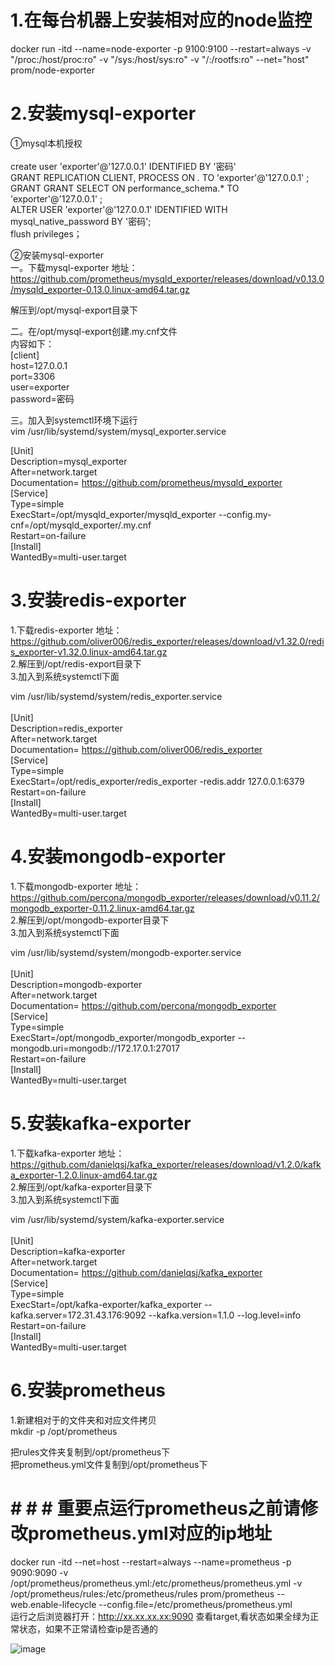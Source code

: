 # 1.在每台机器上安装相对应的node监控
docker run -itd --name=node-exporter  -p 9100:9100 --restart=always -v "/proc:/host/proc:ro" -v "/sys:/host/sys:ro" -v "/:/rootfs:ro" --net="host" prom/node-exporter

# 2.安装mysql-exporter
①mysql本机授权<br/><br/>
create user 'exporter'@'127.0.0.1' IDENTIFIED BY '密码'<br/>
GRANT REPLICATION CLIENT, PROCESS ON *.* TO 'exporter'@'127.0.0.1'  ;<br/>
GRANT GRANT SELECT ON performance_schema.* TO 'exporter'@'127.0.0.1'  ;<br/>
ALTER USER 'exporter'@'127.0.0.1' IDENTIFIED WITH mysql_native_password BY '密码';<br/>
flush privileges； <br/>

②安装mysql-exporter<br/>
一。下载mysql-exporter 地址：<br/>
https://github.com/prometheus/mysqld_exporter/releases/download/v0.13.0/mysqld_exporter-0.13.0.linux-amd64.tar.gz<br/>

解压到/opt/mysql-export目录下<br/>

二。在/opt/mysql-export创建.my.cnf文件<br/>
内容如下：<br/>
[client]<br/>
host=127.0.0.1<br/>
port=3306<br/>
user=exporter<br/>
password=密码<br/>

三。加入到systemctl环境下运行<br/>
vim /usr/lib/systemd/system/mysql_exporter.service<br/>

[Unit]<br/>
Description=mysql_exporter<br/>
After=network.target<br/>
Documentation= https://github.com/prometheus/mysqld_exporter<br/>
[Service]<br/>
Type=simple<br/>
ExecStart=/opt/mysqld_exporter/mysqld_exporter --config.my-cnf=/opt/mysqld_exporter/.my.cnf<br/>
Restart=on-failure<br/>
[Install]<br/>
WantedBy=multi-user.target<br/>

# 3.安装redis-exporter
1.下载redis-exporter 地址：<br/>
https://github.com/oliver006/redis_exporter/releases/download/v1.32.0/redis_exporter-v1.32.0.linux-amd64.tar.gz<br/>
2.解压到/opt/redis-export目录下<br/>
3.加入到系统systemctl下面<br/>

vim /usr/lib/systemd/system/redis_exporter.service<br/>
<br/>
[Unit]<br/>
Description=redis_exporter<br/>
After=network.target<br/>
Documentation= https://github.com/oliver006/redis_exporter<br/>
[Service]<br/>
Type=simple<br/>
ExecStart=/opt/redis_exporter/redis_exporter -redis.addr 127.0.0.1:6379<br/> 
Restart=on-failure<br/>
[Install]<br/>
WantedBy=multi-user.target<br/>

# 4.安装mongodb-exporter

1.下载mongodb-exporter 地址：<br/>
https://github.com/percona/mongodb_exporter/releases/download/v0.11.2/mongodb_exporter-0.11.2.linux-amd64.tar.gz<br/>
2.解压到/opt/mongodb-exporter目录下<br/>
3.加入到系统systemctl下面<br/>

vim /usr/lib/systemd/system/mongodb-exporter.service<br/>
<br/>
[Unit]<br/>
Description=mongodb-exporter<br/>
After=network.target<br/>
Documentation= https://github.com/percona/mongodb_exporter<br/>
[Service]<br/>
Type=simple<br/>
ExecStart=/opt/mongodb_exporter/mongodb_exporter --mongodb.uri=mongodb://172.17.0.1:27017<br/>
Restart=on-failure<br/>
[Install]<br/>
WantedBy=multi-user.target<br/>


# 5.安装kafka-exporter

1.下载kafka-exporter 地址：<br/>
https://github.com/danielqsj/kafka_exporter/releases/download/v1.2.0/kafka_exporter-1.2.0.linux-amd64.tar.gz<br/>
2.解压到/opt/kafka-exporter目录下<br/>
3.加入到系统systemctl下面<br/>

vim /usr/lib/systemd/system/kafka-exporter.service<br/>
<br/>
[Unit]<br/>
Description=kafka-exporter<br/>
After=network.target<br/>
Documentation= https://github.com/danielqsj/kafka_exporter<br/>
[Service]<br/>
Type=simple<br/>
ExecStart=/opt/kafka-exporter/kafka_exporter  --kafka.server=172.31.43.176:9092 --kafka.version=1.1.0 --log.level=info<br/>
Restart=on-failure<br/>
[Install]<br/>
WantedBy=multi-user.target<br/>



# 6.安装prometheus

1.新建相对于的文件夹和对应文件拷贝<br/>
mkdir -p /opt/prometheus<br/>

把rules文件夹复制到/opt/prometheus下<br/>
把prometheus.yml文件复制到/opt/prometheus下<br/>

# # # # 重要点运行prometheus之前请修改prometheus.yml对应的ip地址<br/>

docker run  -itd --net=host --restart=always --name=prometheus -p 9090:9090 -v /opt/prometheus/prometheus.yml:/etc/prometheus/prometheus.yml  -v /opt/prometheus/rules:/etc/prometheus/rules prom/prometheus  --web.enable-lifecycle --config.file=/etc/prometheus/prometheus.yml
<br/>运行之后浏览器打开：http://xx.xx.xx.xx:9090 查看target,看状态如果全绿为正常状态，如果不正常请检查ip是否通的

![image](https://user-images.githubusercontent.com/97171025/149499269-fbf94676-4b29-4792-a286-e31eb37a89af.png)




